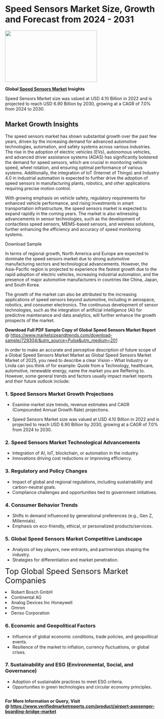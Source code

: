 <H1>Speed Sensors Market Size, Growth and Forecast from 2024 - 2031</H1><img class="aligncenter size-medium wp-image-584254" src="https://thirdeyenews.in/wp-content/uploads/2024/09/Global-Market-Research-300x168.jpeg" alt="" width="300" height="168" /><p><strong>Global&nbsp;<a href="https://www.marketsizeandtrends.com/download-sample/729304/&amp;utm_source=Pulse&amp;utm_medium=201">Speed Sensors Market</a> Insights</strong></p><p>Speed Sensors Market size was valued at USD 4.10 Billion in 2022 and is projected to reach USD 6.90 Billion by 2030, growing at a CAGR of 7.0% from 2024 to 2030.</p><p><h2>Market Growth Insights</h2> <p>The speed sensors market has shown substantial growth over the past few years, driven by the increasing demand for advanced automotive technologies, automation, and safety systems across various industries. The rise in the adoption of electric vehicles (EVs), autonomous vehicles, and advanced driver assistance systems (ADAS) has significantly bolstered the demand for speed sensors, which are crucial in monitoring vehicle speed, wheel rotation, and ensuring optimal performance of various systems. Additionally, the integration of IoT (Internet of Things) and Industry 4.0 in industrial automation is expected to further drive the adoption of speed sensors in manufacturing plants, robotics, and other applications requiring precise motion control.</p> <p>With growing emphasis on vehicle safety, regulatory requirements for enhanced vehicle performance, and rising investments in smart transportation infrastructure, the speed sensors market is expected to expand rapidly in the coming years. The market is also witnessing advancements in sensor technologies, such as the development of contactless speed sensors, MEMS-based sensors, and wireless solutions, further enhancing the efficiency and accuracy of speed monitoring systems.</p> <p>Download Sample</p> <p>In terms of regional growth, North America and Europe are expected to dominate the speed sensors market due to strong automotive manufacturing sectors and technological advancements. However, the Asia-Pacific region is projected to experience the fastest growth due to the rapid adoption of electric vehicles, increasing industrial automation, and the presence of major automotive manufacturers in countries like China, Japan, and South Korea.</p> <p>The growth of the market can also be attributed to the increasing applications of speed sensors beyond automotive, including in aerospace, robotics, and consumer electronics. The continuous development of sensor technologies, such as the integration of artificial intelligence (AI) for predictive maintenance and data analytics, will further enhance the growth prospects of the market.</p> <p></p><p><span class=""><strong>Download Full PDF Sample Copy of Global Speed Sensors Market Report</strong> @ <a href="https://www.marketsizeandtrends.com/download-sample/729304/&amp;utm_source=Pulse&amp;utm_medium=201" target="_blank">https://www.marketsizeandtrends.com/download-sample/729304/&amp;utm_source=Pulse&amp;utm_medium=201</a></span></p><p>In order to make an accurate and perceptive description of future scope of a Global&nbsp;Speed Sensors Market Market as Global&nbsp;Speed Sensors Market Market of 2025, you need to describe a clear Vision &ndash; What Industry or Linda can you think of for example: Quote from a Technology, healthcare, automotive, renewable energy, name the market you are Reffering to. However, some general trends and factors usually impact market reports and their future outlook include:</p><h3>1.&nbsp;<strong>Speed Sensors Market Growth Projections</strong></h3><ul><li>Examine market size trends, revenue estimates and CAGR (Compounded Annual Growth Rate) projections.</li><li><p>Speed Sensors Market size was valued at USD 4.10 Billion in 2022 and is projected to reach USD 6.90 Billion by 2030, growing at a CAGR of 7.0% from 2024 to 2030.</p></li></ul><h3>2.&nbsp;<strong>Speed Sensors Market Technological Advancements</strong></h3><ul><li>Integration of AI, IoT, blockchain, or automation in the industry.</li><li>Innovations driving cost reductions or improving efficiency.</li></ul><h3>3.&nbsp;<strong>Regulatory and Policy Changes</strong></h3><ul><li>Impact of global and regional regulations, including sustainability and carbon-neutral goals.</li><li>Compliance challenges and opportunities tied to government initiatives.</li></ul><h3>4.&nbsp;<strong>Consumer Behavior Trends</strong></h3><ul><li>Shifts in demand influenced by generational preferences (e.g., Gen Z, Millennials).</li><li>Emphasis on eco-friendly, ethical, or personalized products/services.</li></ul><h3>5.&nbsp;<strong>Global Speed Sensors Market Competitive Landscape</strong></h3><ul><li>Analysis of key players, new entrants, and partnerships shaping the industry.</li><li>Strategies for differentiation and market penetration.</li></ul><p data-pm-slice="1 1 []"><span style="color: inherit; font-family: inherit; font-size: 25px;">Top Global Speed Sensors Market Companies</span></p><div class="" data-test-id=""><p><li>Robert Bosch GmbH</li><li> Continental AG</li><li> Analog Devices Inc Honeywell</li><li> Omron</li><li> Denso Corporation</li></p></div><h3>6.&nbsp;<strong>Economic and Geopolitical Factors</strong></h3><ul><li>Influence of global economic conditions, trade policies, and geopolitical events.</li><li>Resilience of the market to inflation, currency fluctuations, or global crises.</li></ul><h3>7.&nbsp;<strong>Sustainability and ESG (Environmental, Social, and Governance)</strong></h3><ul><li>Adoption of sustainable practices to meet ESG criteria.</li><li>Opportunities in green technologies and circular economy principles.</li></ul><h2><strong style="font-size: 14px;">For More Information or Query, Visit @&nbsp;</strong><a style="background-color: #ffffff; font-size: 14px;" href="https://www.marketsizeandtrends.com/report/speed-sensors-market/" target="_blank">https://www.verifiedmarketreports.com/product/airport-passenger-boarding-bridge-market</a></h2>
